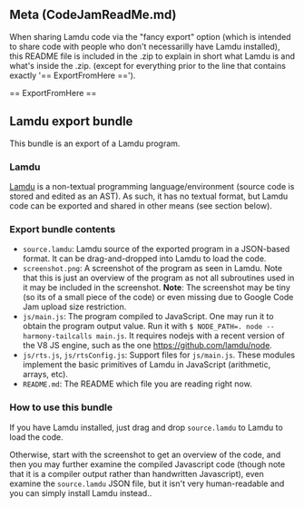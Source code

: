## Meta (CodeJamReadMe.md)

When sharing Lamdu code via the "fancy export" option (which is intended to share code with people who don't necessarilly have Lamdu installed),
this README file is included in the .zip to explain in short what Lamdu is and what's inside the .zip.
(except for everything prior to the line that contains exactly '== ExportFromHere ==').

== ExportFromHere ==
## Lamdu export bundle

This bundle is an export of a Lamdu program.

### Lamdu

[Lamdu](http://lamdu.org) is a non-textual programming language/environment (source code is stored and edited as an AST).
As such, it has no textual format, but Lamdu code can be exported and shared in other means (see section below).

### Export bundle contents

* `source.lamdu`: Lamdu source of the exported program in a JSON-based format. It can be drag-and-dropped into Lamdu to load the code.
* `screenshot.png`: A screenshot of the program as seen in Lamdu. Note that this is just an overview of the program as not all subroutines used in it may be included in the screenshot. **Note**: The screenshot may be tiny (so its of a small piece of the code) or even missing due to Google Code Jam upload size restriction.
* `js/main.js`: The program compiled to JavaScript. One may run it to obtain the program output value. Run it with `$ NODE_PATH=. node --harmony-tailcalls main.js`. It requires nodejs with a recent version of the V8 JS engine, such as the one https://github.com/lamdu/node.
* `js/rts.js`, `js/rtsConfig.js`: Support files for `js/main.js`. These modules implement the basic primitives of Lamdu in JavaScript (arithmetic, arrays, etc).
* `README.md`: The README which file you are reading right now.

### How to use this bundle

If you have Lamdu installed, just drag and drop `source.lamdu` to Lamdu to load the code.

Otherwise, start with the screenshot to get an overview of the code, and then you may further examine the compiled Javascript code (though note that it is a compiler output rather than handwritten Javascript), even examine the `source.lamdu` JSON file, but it isn't very human-readable and you can simply install Lamdu instead..

